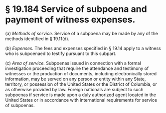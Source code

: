 # § 19.184   Service of subpoena and payment of witness expenses.

(a) *Methods of service.* Service of a subpoena may be made by any of the methods identified in § 19.11(d).


(b) *Expenses.* The fees and expenses specified in § 19.14 apply to a witness who is subpoenaed to testify pursuant to this subpart.


(c) *Area of service.* Subpoenas issued in connection with a formal investigation proceeding that require the attendance and testimony of witnesses or the production of documents, including electronically stored information, may be served on any person or entity within any State, territory, or possession of the United States or the District of Columbia, or as otherwise provided by law. Foreign nationals are subject to such subpoenas if service is made upon a duly authorized agent located in the United States or in accordance with international requirements for service of subpoenas.







